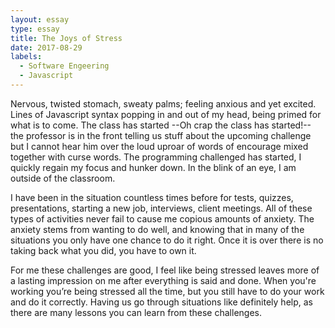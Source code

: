 ```yaml
---
layout: essay
type: essay
title: The Joys of Stress
date: 2017-08-29
labels:
  - Software Engeering
  - Javascript
---
```

Nervous, twisted stomach, sweaty palms; feeling anxious and yet excited. Lines of Javascript syntax popping in and out of my head, being primed for what is to come. The class has started --Oh crap the class has started!-- the professor is in the front telling us stuff about the upcoming challenge but I cannot hear him over the loud uproar of words of encourage mixed together with curse words. The programming challenged has started, I quickly regain my focus and hunker down. In the blink of an eye, I am outside of the classroom.

I have been in the situation countless times before for tests, quizzes, presentations, starting a new job, interviews, client meetings. All of these types of activities never fail to cause me  copious amounts of anxiety. The anxiety stems from wanting to do well, and knowing that in many of the situations you only have one chance to do it right. Once it is over there is no taking back what you did, you have to own it. 

For me these challenges are good, I feel like being stressed leaves more of a lasting impression on me after everything is said and done. When you're working you’re being stressed all the time, but you still have to do your work and do it correctly. Having us go through situations like definitely help, as there are many lessons you can learn from these challenges.
